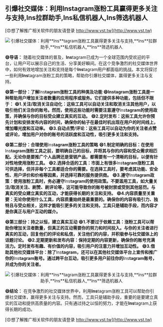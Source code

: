 ## **引爆社交媒体：利用**Ins**tagram涨粉工具赢得更多关注与支持,**Ins**拉群助手,**Ins**私信机器人,**Ins**筛选机器人**

[😍想了解推广相关软件的朋友请登录 http://www.vst.tw](http://www.vst.tw)

 <center><img src="https://vst.tw/MP4/tuiguang/png/0.png" alt="引爆社交媒体：利用**Ins**tagram涨粉工具赢得更多关注与支持,**Ins**拉群助手,**Ins**私信机器人,**Ins**筛选机器人"></center>

**😄导语：**
随着社交媒体的普及，**Ins**tagram已成为一个全球范围内受欢迎的平台，让用户可以展示自己的生活、分享美好瞬间。在这个竞争激烈的社交媒体世界中，如何有效地增加关注和支持是每个**Ins**tagram用户都面临的挑战。本文将探讨一些利用**Ins**tagram涨粉工具的策略，帮助你引爆社交媒体，赢得更多关注与支持。

**😄第一部分：了解**Ins**tagram涨粉工具的种类及功能**
**😄**Ins**tagram涨粉工具是一种帮助用户增加关注者数量的应用程序或服务。它们提供多种功能，包括但不限于：**
**😄1.关注/取消关注自动化：这些工具可以自动关注和取消关注其他用户，以吸引他们关注你的账号。然而，使用这些功能时需要注意遵守**Ins**tagram的使用政策，并确保与你的目标受众建立真实的互动。**
**😄2.定时发布：这些工具允许你预先计划和安排发布内容的时间，确保你的帖子在最佳时机出现在用户的时间线上，增加曝光度和互动率。**
**😄3.自动点赞/评论：这些工具可以自动为你的关注者点赞或评论，增加用户对你的账号的活跃度和互动性，吸引更多关注和支持。**

**😄第二部分：合理使用**Ins**tagram涨粉工具的策略**
**😄1.制定明确的目标：在使用**Ins**tagram涨粉工具之前，要明确自己的目标，并将其与你的内容和受众需求相匹配。无论你是要推广个人品牌还是营销产品，都需要有一个清晰的目标，以便有针对性地使用涨粉工具。**
**😄2.选择合适的工具：市面上有很多**Ins**tagram涨粉工具可供选择，但并非每个工具都适合你的需要。在选择工具时，要考虑其功能、安全性、用户评价和价格等因素，并选择可靠的服务提供商。**
**😄3.遵守**Ins**tagram政策：使用涨粉工具时，务必遵守**Ins**tagram的使用政策。不要滥用工具，如大量关注/取消关注、刷赞、刷评论等，这可能导致你的账号被封禁或受到其他惩罚。与真实的受众建立真实的互动，才能获得长期的关注和支持。**
**😄4.内容质量至关重要：无论你使用什么工具，内容质量始终是最重要的。确保你的内容有吸引力、独特且与受众相关，这样才能吸引更多的关注和支持。工具只是辅助手段，而内容才是你真正与用户互动的媒介。**

**😄第三部分：持之以恒，建立真实互动**
**😄1.不要过于依赖工具：涨粉工具可以帮助你增加关注者数量，但真正的互动需要你的努力和时间投入。与你的关注者进行真实的互动，回复他们的评论和私信，关注他们的内容，并积极参与社交媒体上的话题讨论。**
**😄2.定期更新和发布内容：保持定期的内容更新，确保你的账号充满活力。定时发布有趣、有价值的内容，吸引用户的注意力并增加互动性。**
**😄3.借助其他社交媒体平台：除了**Ins**tagram，还可以在其他社交媒体平台上宣传和推广你的**Ins**tagram账号。通过跨平台互动，吸引更多用户前往你的**Ins**tagram账号，并成为你的关注者。**

 <center><img src="https://vst.tw/MP4/tuiguang/png/4.png" alt="引爆社交媒体：利用**Ins**tagram涨粉工具赢得更多关注与支持,**Ins**拉群助手,**Ins**私信机器人,**Ins**筛选机器人"></center>

**😄结论：**
在竞争激烈的社交媒体世界中，利用**Ins**tagram涨粉工具可以帮助你引爆社交媒体，赢得更多关注与支持。然而，工具只是辅助手段，重要的是要建立真实的互动和提供高质量的内容。只有通过持之以恒的努力，才能在**Ins**tagram上获得长期的成功。

[😍想了解推广相关软件的朋友请登录 http://www.vst.tw](http://www.vst.tw)




